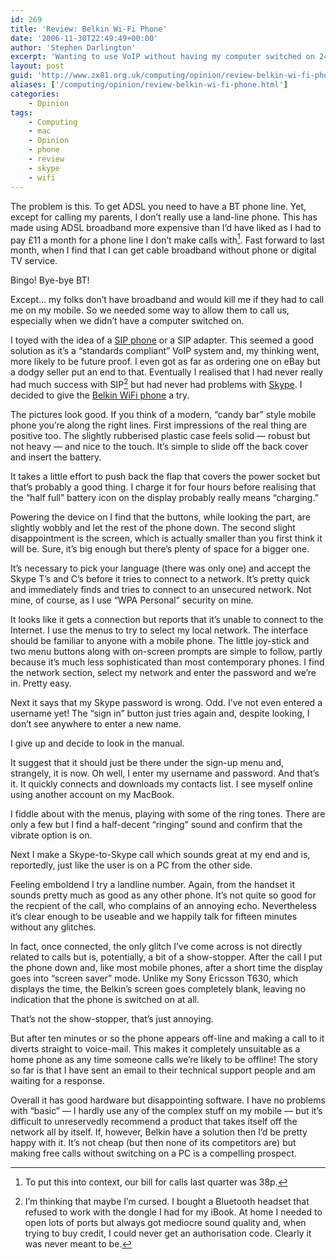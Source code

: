 ```yaml
---
id: 269
title: 'Review: Belkin Wi-Fi Phone'
date: '2006-11-30T22:49:49+00:00'
author: 'Stephen Darlington'
excerpt: 'Wanting to use VoIP without having my computer switched on 24/7, I decided to buy a Belkin Wi-Fi Phone. Here are my first impressions.'
layout: post
guid: 'http://www.zx81.org.uk/computing/opinion/review-belkin-wi-fi-phone.html'
aliases: ['/computing/opinion/review-belkin-wi-fi-phone.html']
categories:
    - Opinion
tags:
    - Computing
    - mac
    - Opinion
    - phone
    - review
    - skype
    - wifi
---
```


The problem is this. To get ADSL you need to have a BT phone line. Yet, except for calling my parents, I don’t really use a land-line phone. This has made using ADSL broadband more expensive than I’d have liked as I had to pay £11 a month for a phone line I don’t make calls with[^1]. Fast forward to last month, when I find that I can get cable broadband without phone or digital TV service.

Bingo! Bye-bye BT!

Except… my folks don’t have broadband and would kill me if they had to call me on my mobile. So we needed some way to allow them to call us, especially when we didn’t have a computer switched on.

I toyed with the idea of a [SIP phone](http://en.wikipedia.org/wiki/Session_Initiation_Protocol "Session Initiation Protocol") or a SIP adapter. This seemed a good solution as it’s a “standards compliant” VoIP system and, my thinking went, more likely to be future proof. I even got as far as ordering one on eBay but a dodgy seller put an end to that. Eventually I realised that I had never really had much success with SIP[^2] but had never had problems with [Skype](http://www.skype.com/). I decided to give the [Belkin WiFi phone](http://www.belkin.com/skype/howitworks/ "Belkin WiFi Phone for Skype") a try.

The pictures look good. If you think of a modern, “candy bar” style mobile phone you’re along the right lines. First impressions of the real thing are positive too. The slightly rubberised plastic case feels solid — robust but not heavy — and nice to the touch. It’s simple to slide off the back cover and insert the battery.

It takes a little effort to push back the flap that covers the power socket but that’s probably a good thing. I charge it for four hours before realising that the “half full” battery icon on the display probably really means “charging.”

Powering the device on I find that the buttons, while looking the part, are slightly wobbly and let the rest of the phone down. The second slight disappointment is the screen, which is actually smaller than you first think it will be. Sure, it’s big enough but there’s plenty of space for a bigger one.

It’s necessary to pick your language (there was only one) and accept the Skype T’s and C’s before it tries to connect to a network. It’s pretty quick and immediately finds and tries to connect to an unsecured network. Not mine, of course, as I use “WPA Personal” security on mine.

It looks like it gets a connection but reports that it’s unable to connect to the Internet. I use the menus to try to select my local network. The interface should be familiar to anyone with a mobile phone. The little joy-stick and two menu buttons along with on-screen prompts are simple to follow, partly because it’s much less sophisticated than most contemporary phones. I find the network section, select my network and enter the password and we’re in. Pretty easy.

Next it says that my Skype password is wrong. Odd. I’ve not even entered a username yet! The “sign in” button just tries again and, despite looking, I don’t see anywhere to enter a new name.

I give up and decide to look in the manual.

It suggest that it should just be there under the sign-up menu and, strangely, it is now. Oh well, I enter my username and password. And that’s it. It quickly connects and downloads my contacts list. I see myself online using another account on my MacBook.

I fiddle about with the menus, playing with some of the ring tones. There are only a few but I find a half-decent “ringing” sound and confirm that the vibrate option is on.

Next I make a Skype-to-Skype call which sounds great at my end and is, reportedly, just like the user is on a PC from the other side.

Feeling emboldend I try a landline number. Again, from the handset it sounds pretty much as good as any other phone. It’s not quite so good for the recpient of the call, who complains of an annoying echo. Nevertheless it’s clear enough to be useable and we happily talk for fifteen minutes without any glitches.

In fact, once connected, the only glitch I’ve come across is not directly related to calls but is, potentially, a bit of a show-stopper. After the call I put the phone down and, like most mobile phones, after a short time the display goes into “screen saver” mode. Unlike my Sony Ericsson T630, which displays the time, the Belkin’s screen goes completely blank, leaving no indication that the phone is switched on at all.

That’s not the show-stopper, that’s just annoying.

But after ten minutes or so the phone appears off-line and making a call to it diverts straight to voice-mail. This makes it completely unsuitable as a home phone as any time someone calls we’re likely to be offline! The story so far is that I have sent an email to their technical support people and am waiting for a response.

Overall it has good hardware but disappointing software. I have no problems with “basic” — I hardly use any of the complex stuff on my mobile — but it’s difficult to unreservedly recommend a product that takes itself off the network all by itself. If, however, Belkin have a solution then I’d be pretty happy with it. It’s not cheap (but then none of its competitors are) but making free calls without switching on a PC is a compelling prospect.
[^1]: To put this into context, our bill for calls last quarter was 38p.
[^2]: I’m thinking that maybe I’m cursed. I bought a Bluetooth headset that refused to work with the dongle I had for my iBook. At home I needed to open lots of ports but always got mediocre sound quality and, when trying to buy credit, I could never get an authorisation code. Clearly it was never meant to be.
